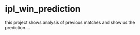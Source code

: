# ipl_win_prediction
this project shows analysis of previous matches and show us the prediction....
